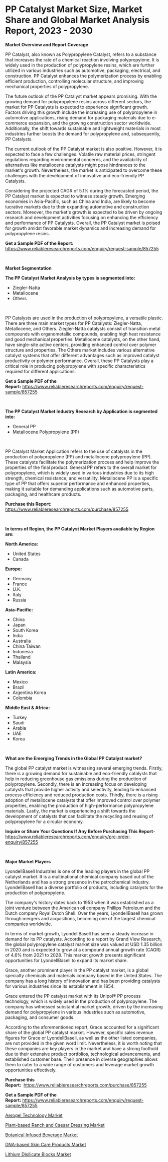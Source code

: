 <p><h1>PP Catalyst Market Size, Market Share and Global Market Analysis Report, 2023 - 2030</h1></p><p><strong>Market Overview and Report Coverage</strong></p>
<p><p>PP Catalyst, also known as Polypropylene Catalyst, refers to a substance that increases the rate of a chemical reaction involving polypropylene. It is widely used in the production of polypropylene resins, which are further utilized in various industries such as automotive, packaging, electrical, and construction. PP Catalyst enhances the polymerization process by enabling efficient production, controlling molecular structure, and improving mechanical properties of polypropylene.</p><p>The future outlook of the PP Catalyst market appears promising. With the growing demand for polypropylene resins across different sectors, the market for PP Catalysts is expected to experience significant growth. Factors driving this growth include the increasing use of polypropylene in automotive applications, rising demand for packaging materials due to e-commerce expansion, and the growing construction sector worldwide. Additionally, the shift towards sustainable and lightweight materials in most industries further boosts the demand for polypropylene and, subsequently, PP Catalysts.</p><p>The current outlook of the PP Catalyst market is also positive. However, it is expected to face a few challenges. Volatile raw material prices, stringent regulations regarding environmental concerns, and the availability of alternatives like metallocene catalysts might pose hindrances to the market's growth. Nevertheless, the market is anticipated to overcome these challenges with the development of innovative and eco-friendly PP Catalysts.</p><p>Considering the projected CAGR of 5.1% during the forecasted period, the PP Catalyst market is expected to witness steady growth. Emerging economies in Asia-Pacific, such as China and India, are likely to become lucrative markets due to their expanding automotive and construction sectors. Moreover, the market's growth is expected to be driven by ongoing research and development activities focusing on enhancing the efficiency and performance of PP Catalysts. Overall, the PP Catalyst market is poised for growth amidst favorable market dynamics and increasing demand for polypropylene resins.</p></p>
<p><strong>Get a Sample PDF of the Report:</strong> <a href="https://www.reliableresearchreports.com/enquiry/request-sample/857255">https://www.reliableresearchreports.com/enquiry/request-sample/857255</a></p>
<p>&nbsp;</p>
<p><strong>Market Segmentation</strong></p>
<p><strong>The PP Catalyst Market Analysis by types is segmented into:</strong></p>
<p><ul><li>Ziegler-Natta</li><li>Metallocene</li><li>Others</li></ul></p>
<p>&nbsp;</p>
<p><p>PP Catalysts are used in the production of polypropylene, a versatile plastic. There are three main market types for PP Catalysts: Ziegler-Natta, Metallocene, and Others. Ziegler-Natta catalysts consist of transition metal compounds with organometallic compounds, enabling high heat resistance and good mechanical properties. Metallocene catalysts, on the other hand, have single-site active centers, providing enhanced control over polymer structure and properties. The Others market includes various alternative catalyst systems that offer different advantages such as improved catalyst productivity or polymer performance. Overall, these PP Catalysts play a critical role in producing polypropylene with specific characteristics required for different applications.</p></p>
<p><strong>Get a Sample PDF of the Report:</strong>&nbsp;<a href="https://www.reliableresearchreports.com/enquiry/request-sample/857255">https://www.reliableresearchreports.com/enquiry/request-sample/857255</a></p>
<p>&nbsp;</p>
<p><strong>The PP Catalyst Market Industry Research by Application is segmented into:</strong></p>
<p><ul><li>General PP</li><li>Metallocene Polypropylene (PP)</li></ul></p>
<p>&nbsp;</p>
<p><p>PP Catalyst Market Application refers to the use of catalysts in the production of polypropylene (PP) and metallocene polypropylene (PP). These catalysts facilitate the polymerization process and help improve the properties of the final product. General PP refers to the overall market for polypropylene, which is widely used in various industries due to its high strength, chemical resistance, and versatility. Metallocene PP is a specific type of PP that offers superior performance and enhanced properties, making it suitable for demanding applications such as automotive parts, packaging, and healthcare products.</p></p>
<p><strong>Purchase this Report:</strong>&nbsp; <a href="https://www.reliableresearchreports.com/purchase/857255">https://www.reliableresearchreports.com/purchase/857255</a></p>
<p>&nbsp;</p>
<p><strong>In terms of Region, the PP Catalyst Market Players available by Region are:</strong></p>
<p>
    <p> <strong> North America: </strong>
        <ul>
            <li>United States</li>
            <li>Canada</li>
        </ul>
        </p> 
    <p> <strong> Europe: </strong>
        <ul>
            <li>Germany</li>
            <li>France</li>
            <li>U.K.</li>
            <li>Italy</li>
            <li>Russia</li>
        </ul>
        </p> 
    <p> <strong> Asia-Pacific: </strong>
        <ul>
            <li>China</li>
            <li>Japan</li>
            <li>South Korea</li>
            <li>India</li>
            <li>Australia</li>
            <li>China Taiwan</li>
            <li>Indonesia</li>
            <li>Thailand</li>
            <li>Malaysia</li>
        </ul>
        </p> 
    <p> <strong> Latin America: </strong>
        <ul>
            <li>Mexico</li>
            <li>Brazil</li>
            <li>Argentina Korea</li>
            <li>Colombia</li>
        </ul>
        </p> 
    <p> <strong> Middle East & Africa: </strong>
        <ul>
            <li>Turkey</li>
            <li>Saudi</li>
            <li>Arabia</li>
            <li>UAE</li>
            <li>Korea</li>
        </ul>
    </p>
    </p>
<p>&nbsp;</p>
<p><strong>What are the Emerging Trends in the Global PP Catalyst market?</strong></p>
<p><p>The global PP catalyst market is witnessing several emerging trends. Firstly, there is a growing demand for sustainable and eco-friendly catalysts that help in reducing greenhouse gas emissions during the production of polypropylene. Secondly, there is an increasing focus on developing catalysts that provide higher activity and selectivity, leading to enhanced process efficiency and reduced production costs. Thirdly, there is a rising adoption of metallocene catalysts that offer improved control over polymer properties, enabling the production of high-performance polypropylene materials. Lastly, the market is experiencing a shift towards the development of catalysts that can facilitate the recycling and reusing of polypropylene for a circular economy.</p></p>
<p><strong>Inquire or Share Your Questions If Any Before Purchasing This Report</strong>- <a href="https://www.reliableresearchreports.com/enquiry/pre-order-enquiry/857255">https://www.reliableresearchreports.com/enquiry/pre-order-enquiry/857255</a></p>
<p>&nbsp;</p>
<p><strong>Major Market Players</strong></p>
<p><p>LyondellBasell Industries is one of the leading players in the global PP catalyst market. It is a multinational chemical company based out of the Netherlands and has a strong presence in the petrochemical industry. LyondellBasell has a diverse portfolio of products, including catalysts for the production of polypropylene.</p><p>The company's history dates back to 1953 when it was established as a joint venture between the American oil company Phillips Petroleum and the Dutch company Royal Dutch Shell. Over the years, LyondellBasell has grown through mergers and acquisitions, becoming one of the largest chemical companies worldwide.</p><p>In terms of market growth, LyondellBasell has seen a steady increase in demand for its PP catalysts. According to a report by Grand View Research, the global polypropylene catalyst market size was valued at USD 1.35 billion in 2020 and is expected to grow at a compound annual growth rate (CAGR) of 4.6% from 2021 to 2028. This market growth presents significant opportunities for LyondellBasell to expand its market share.</p><p>Grace, another prominent player in the PP catalyst market, is a global specialty chemicals and materials company based in the United States. The company has a long history of innovation and has been providing catalysts for various industries since its establishment in 1854.</p><p>Grace entered the PP catalyst market with its Unipol® PP process technology, which is widely used in the production of polypropylene. The company has witnessed substantial market growth, driven by the increasing demand for polypropylene in various industries such as automotive, packaging, and consumer goods.</p><p>According to the aforementioned report, Grace accounted for a significant share of the global PP catalyst market. However, specific sales revenue figures for Grace or LyondellBasell, as well as the other listed companies, are not provided in the given word limit. Nevertheless, it is worth noting that these companies are key players in the market and have a strong foothold due to their extensive product portfolios, technological advancements, and established customer base. Their presence in diverse geographies allows them to cater to a wide range of customers and leverage market growth opportunities effectively.</p></p>
<p><strong>Purchase this Report:</strong>&nbsp;&nbsp;<a href="https://www.reliableresearchreports.com/purchase/857255">https://www.reliableresearchreports.com/purchase/857255</a></p>
<p></p>
<p><strong>Get a Sample PDF of the Report:</strong>&nbsp;<a href="https://www.reliableresearchreports.com/enquiry/request-sample/857255">https://www.reliableresearchreports.com/enquiry/request-sample/857255</a></p>
<p><p><a href="https://github.com/ambrozg/Market-Research-Report-List-1/blob/main/aerogel-technology-market.md">Aerogel Technology Market</a></p><p><a href="https://medium.com/@darrensipes2023/plant-based-ranch-and-caesar-dressing-market-share-evolution-and-market-growth-trends-2023-2030-f36cfbf47e42">Plant-based Ranch and Caesar Dressing Market</a></p><p><a href="https://medium.com/@sanjoy753352/botanical-infused-beverage-market-the-key-to-successful-business-strategy-forecast-till-2030-b4aa0840f4d7">Botanical Infused Beverage Market</a></p><p><a href="https://medium.com/@claudekunze/decoding-dna-based-skin-care-products-market-metrics-market-share-trends-and-growth-patterns-3d6ea93112d7">DNA-based Skin Care Products Market</a></p><p><a href="https://github.com/gshchiplitsov/Market-Research-Report-List-1/blob/main/lithium-disilicate-blocks-market.md">Lithium Disilicate Blocks Market</a></p></p>